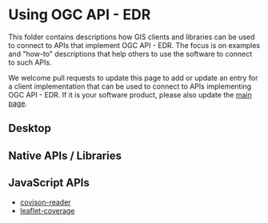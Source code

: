 # Using OGC API - EDR

This folder contains descriptions how GIS clients and libraries can be used to connect to APIs that implement OGC API - EDR. The focus is on examples and "how-to" descriptions that help others to use the software to connect to such APIs.

We welcome pull requests to update this page to add or update an entry for a client implementation that can be used to connect to APIs implementing OGC API - EDR. If it is your software product, please also update the [main page](../README.adoc).

## Desktop

## Native APIs / Libraries

## JavaScript APIs

- [covjson-reader](covjson-reader.md)
- [leaflet-coverage](leaflet-coverage.md)
